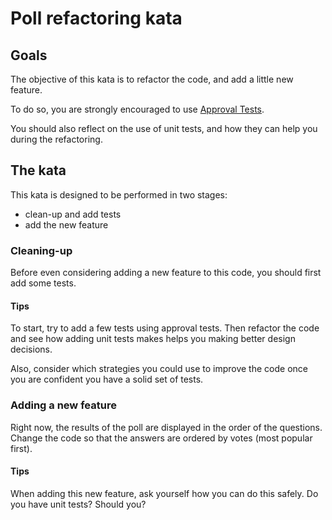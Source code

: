 # Poll refactoring kata

## Goals

The objective of this kata is to refactor the code, and add a little new feature.

To do so, you are strongly encouraged to use [Approval Tests](https://approvaltests.com/).

You should also reflect on the use of unit tests, and how they can help you during the refactoring.


## The kata

This kata is designed to be performed in two stages:
- clean-up and add tests
- add the new feature

### Cleaning-up

Before even considering adding a new feature to this code, you should first add some tests.

#### Tips

To start, try to add a few tests using approval tests. Then refactor the code and see how adding unit tests makes helps you making better design decisions. 

Also, consider which strategies you could use to improve the code once you are confident you have a solid set of tests.

### Adding a new feature

Right now, the results of the poll are displayed in the order of the questions. Change the code so that the answers are ordered by votes (most popular first).

#### Tips

When adding this new feature, ask yourself how you can do this safely. Do you have unit tests? Should you?
